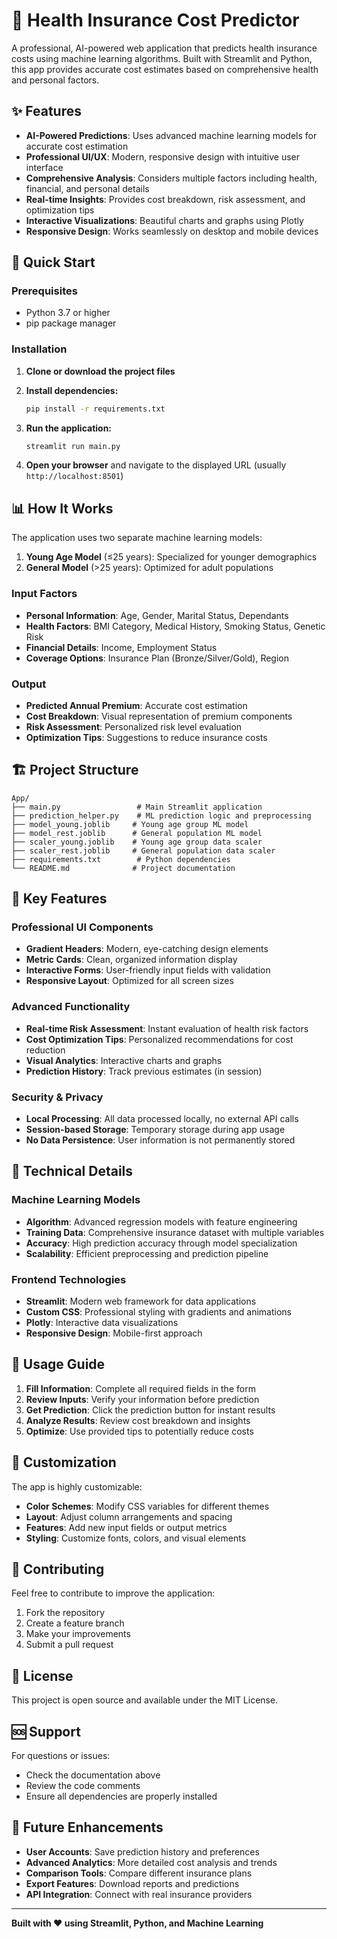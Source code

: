 # 🏥 Health Insurance Cost Predictor

A professional, AI-powered web application that predicts health insurance costs using machine learning algorithms. Built with Streamlit and Python, this app provides accurate cost estimates based on comprehensive health and personal factors.

## ✨ Features

- **AI-Powered Predictions**: Uses advanced machine learning models for accurate cost estimation
- **Professional UI/UX**: Modern, responsive design with intuitive user interface
- **Comprehensive Analysis**: Considers multiple factors including health, financial, and personal details
- **Real-time Insights**: Provides cost breakdown, risk assessment, and optimization tips
- **Interactive Visualizations**: Beautiful charts and graphs using Plotly
- **Responsive Design**: Works seamlessly on desktop and mobile devices

## 🚀 Quick Start

### Prerequisites
- Python 3.7 or higher
- pip package manager

### Installation

1. **Clone or download the project files**
2. **Install dependencies:**
   ```bash
   pip install -r requirements.txt
   ```

3. **Run the application:**
   ```bash
   streamlit run main.py
   ```

4. **Open your browser** and navigate to the displayed URL (usually `http://localhost:8501`)

## 📊 How It Works

The application uses two separate machine learning models:

1. **Young Age Model** (≤25 years): Specialized for younger demographics
2. **General Model** (>25 years): Optimized for adult populations

### Input Factors

- **Personal Information**: Age, Gender, Marital Status, Dependants
- **Health Factors**: BMI Category, Medical History, Smoking Status, Genetic Risk
- **Financial Details**: Income, Employment Status
- **Coverage Options**: Insurance Plan (Bronze/Silver/Gold), Region

### Output

- **Predicted Annual Premium**: Accurate cost estimation
- **Cost Breakdown**: Visual representation of premium components
- **Risk Assessment**: Personalized risk level evaluation
- **Optimization Tips**: Suggestions to reduce insurance costs

## 🏗️ Project Structure

```
App/
├── main.py                 # Main Streamlit application
├── prediction_helper.py    # ML prediction logic and preprocessing
├── model_young.joblib     # Young age group ML model
├── model_rest.joblib      # General population ML model
├── scaler_young.joblib    # Young age group data scaler
├── scaler_rest.joblib     # General population data scaler
├── requirements.txt        # Python dependencies
└── README.md              # Project documentation
```

## 🎯 Key Features

### Professional UI Components
- **Gradient Headers**: Modern, eye-catching design elements
- **Metric Cards**: Clean, organized information display
- **Interactive Forms**: User-friendly input fields with validation
- **Responsive Layout**: Optimized for all screen sizes

### Advanced Functionality
- **Real-time Risk Assessment**: Instant evaluation of health risk factors
- **Cost Optimization Tips**: Personalized recommendations for cost reduction
- **Visual Analytics**: Interactive charts and graphs
- **Prediction History**: Track previous estimates (in session)

### Security & Privacy
- **Local Processing**: All data processed locally, no external API calls
- **Session-based Storage**: Temporary storage during app usage
- **No Data Persistence**: User information is not permanently stored

## 🔧 Technical Details

### Machine Learning Models
- **Algorithm**: Advanced regression models with feature engineering
- **Training Data**: Comprehensive insurance dataset with multiple variables
- **Accuracy**: High prediction accuracy through model specialization
- **Scalability**: Efficient preprocessing and prediction pipeline

### Frontend Technologies
- **Streamlit**: Modern web framework for data applications
- **Custom CSS**: Professional styling with gradients and animations
- **Plotly**: Interactive data visualizations
- **Responsive Design**: Mobile-first approach

## 📱 Usage Guide

1. **Fill Information**: Complete all required fields in the form
2. **Review Inputs**: Verify your information before prediction
3. **Get Prediction**: Click the prediction button for instant results
4. **Analyze Results**: Review cost breakdown and insights
5. **Optimize**: Use provided tips to potentially reduce costs

## 🎨 Customization

The app is highly customizable:

- **Color Schemes**: Modify CSS variables for different themes
- **Layout**: Adjust column arrangements and spacing
- **Features**: Add new input fields or output metrics
- **Styling**: Customize fonts, colors, and visual elements

## 🤝 Contributing

Feel free to contribute to improve the application:

1. Fork the repository
2. Create a feature branch
3. Make your improvements
4. Submit a pull request

## 📄 License

This project is open source and available under the MIT License.

## 🆘 Support

For questions or issues:
- Check the documentation above
- Review the code comments
- Ensure all dependencies are properly installed

## 🔮 Future Enhancements

- **User Accounts**: Save prediction history and preferences
- **Advanced Analytics**: More detailed cost analysis and trends
- **Comparison Tools**: Compare different insurance plans
- **Export Features**: Download reports and predictions
- **API Integration**: Connect with real insurance providers

---

**Built with ❤️ using Streamlit, Python, and Machine Learning**
